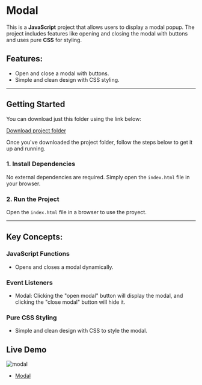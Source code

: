 # Modal

This is a **JavaScript** project that allows users to display a modal popup. The project includes features like opening and closing the modal with buttons and uses pure **CSS** for styling.

## Features:
- Open and close a modal with buttons.
- Simple and clean design with CSS styling.
---

## Getting Started

You can download just this folder using the link below:

[Download project folder](https://downgit.github.io/#/home?url=https://github.com/armandomzn/javascript-components/tree/main/modal)

Once you've downloaded the project folder, follow the steps below to get it up and running.

### 1. Install Dependencies
No external dependencies are required. Simply open the `index.html` file in your browser.

### 2. Run the Project
Open the `index.html` file in a browser to use the proyect.

---

## Key Concepts:

### JavaScript Functions
- Opens and closes a modal dynamically.

### Event Listeners
- Modal: Clicking the "open modal" button will display the modal, and clicking the "close modal" button will hide it.

### Pure CSS Styling
- Simple and clean design with CSS to style the modal.
## Live Demo
![modal](https://github.com/user-attachments/assets/6f57cbe4-e991-46f0-aa4e-ed8c4a4569e2)
- [Modal](https://boisterous-tapioca-5dc5a2.netlify.app/)
